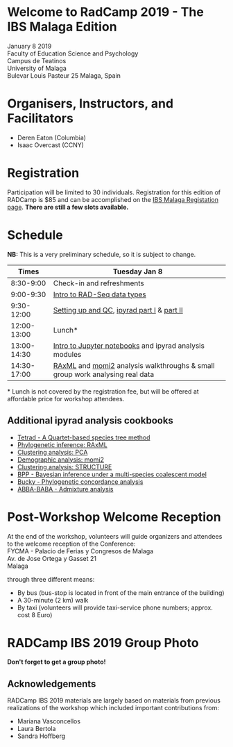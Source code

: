 # Welcome to RadCamp 2019 - The IBS Malaga Edition

January 8 2019  
Faculty of Education Science and Psychology  
Campus de Teatinos  
University of Malaga  
Bulevar Louis Pasteur 25
Malaga, Spain

# Organisers, Instructors, and Facilitators

  - Deren Eaton (Columbia)
  - Isaac Overcast (CCNY)

# Registration

Participation will be limited to 30 individuals. Registration for this edition of RADCamp is $85 and can be accomplished on the [IBS Malaga Registation page](https://www.biogeography.org/meetings/ibsmalaga2019/registration/). __There are still a few slots available.__


# Schedule

__NB:__ This is a very preliminary schedule, so it is subject to change.

Times           | Tuesday Jan 8 |
-----           | ------ |
8:30-9:00       | Check-in and refreshments |
9:00-9:30      | [Intro to RAD-Seq data types](00_Intro_RAD.md) |
9:30-12:00     | [Setting up and QC](01_setup_qc.md), [ipyrad part I](02_ipyrad_partI_CLI.md) & [part II](03_ipyrad_partII_CLI.md)|
12:00-13:00     | Lunch\* |
13:00-14:30     | [Intro to Jupyter notebooks](Jupyter_Notebook_Setup.md) and ipyrad analysis modules|
14:30-17:00     | [RAxML](06_RAxML_API.md) and [momi2](07_momi2_API.md) analysis walkthroughs & small group work analysing real data |

\* Lunch is not covered by the registration fee, but will be offered at affordable price for workshop attendees. 

## Additional ipyrad analysis cookbooks
* [Tetrad - A Quartet-based species tree method](https://nbviewer.jupyter.org/github/dereneaton/ipyrad/blob/master/tests/cookbook-tetrad.ipynb)
* [Phylogenetic inference: RAxML](06_RAxML_API.md)
* [Clustering analysis: PCA](04_PCA_API.md)
* [Demographic analysis: momi2](07_momi2_API.md)
* [Clustering analysis: STRUCTURE](05_STRUCTURE_API.md)
* [BPP - Bayesian inference under a multi-species coalescent model](https://nbviewer.jupyter.org/github/dereneaton/ipyrad/blob/master/tests/cookbook-bpp-species-delimitation.ipynb)
* [Bucky - Phylogenetic concordance analysis](https://nbviewer.jupyter.org/github/dereneaton/ipyrad/blob/master/tests/cookbook-bucky.ipynb)
* [ABBA-BABA - Admixture analysis](https://nbviewer.jupyter.org/github/dereneaton/ipyrad/blob/master/tests/cookbook-abba-baba.ipynb)


# Post-Workshop Welcome Reception
At the end of the workshop, volunteers will guide organizers and attendees to the welcome reception of the Conference:  
    FYCMA - Palacio de Ferias y Congresos de Malaga  
    Av. de Jose Ortega y Gasset 21  
    Malaga

through three different means:  
* By bus (bus-stop is located in front of the main entrance of the building)
* A 30-minute (2 km) walk
* By taxi (volunteers will provide taxi-service phone numbers; approx. cost 8 Euro)

# RADCamp IBS 2019 Group Photo
__Don't forget to get a group photo!__

## Acknowledgements
RADCamp IBS 2019 materials are largely based on materials from previous realizations of the workshop which included important contributions from:
* Mariana Vasconcellos
* Laura Bertola
* Sandra Hoffberg
